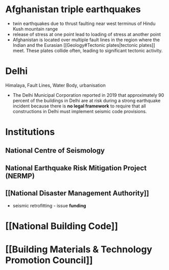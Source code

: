 
# Afghanistan triple earthquakes
- twin earthquakes due to thrust faulting near west terminus of Hindu Kush mountain range
- release of stress at one point lead to loading of stress at another point
- Afghanistan is located over multiple fault lines in the region where the Indian and the Eurasian [[Geology#Tectonic plates|tectonic plates]] meet. These plates collide often, leading to significant tectonic activity.
# Delhi
Himalaya, Fault Lines, Water Body, urbanisation
- The Delhi Municipal Corporation reported in 2019 that approximately 90 percent of the buildings in Delhi are at risk during a strong earthquake incident because there is **no legal framework** to require that all constructions in Delhi must implement seismic code provisions.
# Institutions
## National Centre of Seismology
## National Earthquake Risk Mitigation Project (NERMP)
## [[National Disaster Management Authority]]
- seismic retrofitting - issue **funding**
# [[National Building Code]]
# [[Building Materials & Technology Promotion Council]]
